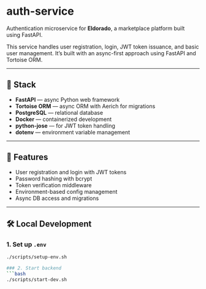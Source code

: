 # auth-service

Authentication microservice for **Eldorado**, a marketplace platform built using FastAPI.

This service handles user registration, login, JWT token issuance, and basic user management. It’s built with an async-first approach using FastAPI and Tortoise ORM.

---

## 🔧 Stack

- **FastAPI** — async Python web framework
- **Tortoise ORM** — async ORM with Aerich for migrations
- **PostgreSQL** — relational database
- **Docker** — containerized development
- **python-jose** — for JWT token handling
- **dotenv** — environment variable management

---

## 🚀 Features

- User registration and login with JWT tokens
- Password hashing with bcrypt
- Token verification middleware
- Environment-based config management
- Async DB access and migrations

---

## 🛠️ Local Development

### 1. Set up `.env`

```bash
./scripts/setup-env.sh

### 2. Start backend
```bash
./scripts/start-dev.sh

